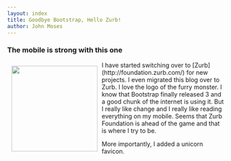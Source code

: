 ```yaml
---
layout: index
title: Goodbye Bootstrap, Hello Zurb!
author: John Moses
---
```

### The mobile is strong with this one
<img src="{{ site.url }}/images/zurb-yeti.png" style="height:200px; float: left; padding: 10px"/>
I have started switching over to [Zurb](http://foundation.zurb.com/) for new projects.  
I even migrated this blog over to Zurb. I love the logo of the furry monster. I know that 
Bootstrap finally released 3 and a good chunk of the internet is using it.  But I really like
change and I really like reading everything on my mobile.  Seems that Zurb Foundation is ahead
of the game and that is where I try to be.

More importantly, I added a unicorn favicon.
